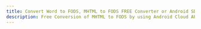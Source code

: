 ---title: Convert Word to FODS, MHTML to FODS FREE Converter or Android SDKdescription: Free Conversion of MHTML to FODS by using Android Cloud APIs & SDKs. Also Create, Edit & Render Microsoft Word & OpenOffice documents in the Cloud.---